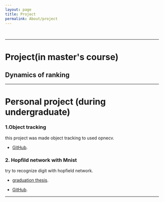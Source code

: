 ```yaml
---
layout: page
title: Project
permalink: About/project
---
```



<br/>

---

# Project(in master's course)
## Dynamics of ranking

---

# Personal project (during undergraduate)

### 1.Object tracking
this project was made object tracking to used opnecv. 

* [GitHub](https://github.com/aslla77/aslla77/tree/master/tracking). 
  
### 2. Hopfild network with Mnist

try to recognize digit with hopfield network. 

* [graduation thesis](/assets/project/12151761.pdf). 
  
* [GitHub](https://github.com/aslla77/aslla77/tree/master/About_Hopfield_Network). 
---

<br/>
